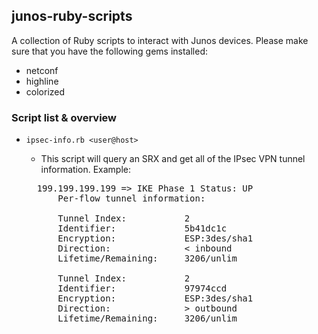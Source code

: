 ## junos-ruby-scripts

A collection of Ruby scripts to interact with Junos devices. Please make sure that you have the following
gems installed:

- netconf
- highline
- colorized

### Script list & overview

- `ipsec-info.rb <user@host>`
	- This script will query an SRX and get all of the IPsec VPN tunnel information. Example:

	<pre>
	199.199.199.199 => IKE Phase 1 Status: UP
        Per-flow tunnel information:

        Tunnel Index:           2
        Identifier:             5b41dc1c
        Encryption:             ESP:3des/sha1
        Direction:              < inbound
        Lifetime/Remaining:     3206/unlim

        Tunnel Index:           2
        Identifier:             97974ccd
        Encryption:             ESP:3des/sha1
        Direction:              > outbound
        Lifetime/Remaining:     3206/unlim
    </pre>
